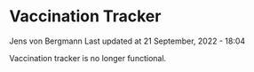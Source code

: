Vaccination Tracker
================
Jens von Bergmann
Last updated at 21 September, 2022 - 18:04

Vaccination tracker is no longer functional.

